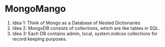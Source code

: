 # MongoMango

1. Idea 1: Think of Mongo as a Database of Nested Dictionaries
2. Idea 2: MongoDB consists of collections, which are like tables in SQL.
3. Idea 3: Each DB contains admin, local, system.indices collections for record keeping purposes.


